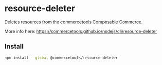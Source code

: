 # resource-deleter

Deletes resources from the commercetools Composable Commerce.

More info here: https://commercetools.github.io/nodejs/cli/resource-deleter

## Install

```bash
npm install --global @commercetools/resource-deleter
```
